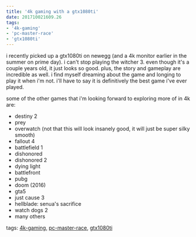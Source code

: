 ```yaml
---
title: '4k gaming with a gtx1080ti'
date: 201710021609.26
tags:
- '4k-gaming'
- 'pc-master-race'
- 'gtx1080ti'
---
```


i recently picked up a gtx1080ti on newegg (and a 4k monitor earlier in
the summer on prime day). i can't stop playing the witcher 3. even
though it's a couple years old, it just looks so good. plus, the story
and gameplay are incredible as well. i find myself dreaming about the
game and longing to play it when i'm not. i'll have to say it is
definitively the best game i've ever played.

some of the other games that i'm looking forward to exploring more of in
4k are:

-   destiny 2
-   prey
-   overwatch (not that this will look insanely good, it will just be
    super silky smooth)
-   fallout 4
-   battlefield 1
-   dishonored
-   dishonored 2
-   dying light
-   battlefront
-   pubg
-   doom (2016)
-   gta5
-   just cause 3
-   hellblade: senua's sacrifice
-   watch dogs 2
-   many others

tags: [4k-gaming](tag_4k-gaming.html),
[pc-master-race](tag_pc-master-race.html),
[gtx1080ti](tag_gtx1080ti.html)
